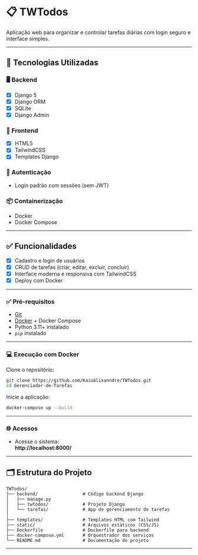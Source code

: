# 📋 TWTodos

Aplicação web para organizar e controlar tarefas diárias com login seguro e interface simples.

---

## 🧰 Tecnologias Utilizadas

### 🖥️ Backend
- [x] Django 5
- [x] Django ORM
- [x] SQLite 
- [x] Django Admin

### 🎨 Frontend
- [x] HTML5
- [x] TailwindCSS
- [x] Templates Django

### 🔐 Autenticação
- Login padrão com sessões (sem JWT)

### 📦 Containerização
- Docker
- Docker Compose

---

## ✅ Funcionalidades

- [x] Cadastro e login de usuários
- [x] CRUD de tarefas (criar, editar, excluir, concluir)
- [x] Interface moderna e responsiva com TailwindCSS
- [x] Deploy com Docker

---

### ✅ Pré-requisitos

- [Git](https://git-scm.com/)
- [Docker](https://www.docker.com/) + Docker Compose
- Python 3.11+ instalado 
- `pip` instalado 

---

### 💻 Execução com Docker

Clone o repositório:

```bash
git clone https://github.com/KaioAlixanndre/TWTodos.git
cd Gerenciador-de-Tarefas
```

Inicie a aplicação:

```bash
docker-compose up --build
```

---

### 🌐 Acessos

- Acesse o sistema:  
  **http://localhost:8000/**


---

## 🗂️ Estrutura do Projeto

```
TWTodos/
├── backend/                 # Código backend Django
│   ├── manage.py
│   ├── twtodos/             # Projeto Django
│   └── tarefas/             # App de gerenciamento de tarefas
│
├── templates/               # Templates HTML com Tailwind
├── static/                  # Arquivos estáticos (CSS/JS)
├── Dockerfile               # Dockerfile para backend
├── docker-compose.yml       # Orquestrador dos serviços
└── README.md                # Documentação do projeto
```

---
